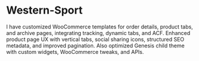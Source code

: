 # Western-Sport
I have customized WooCommerce templates for order details, product tabs, and archive pages, integrating tracking, dynamic tabs, and ACF. Enhanced product page UX with vertical tabs, social sharing icons, structured SEO metadata, and improved pagination. Also optimized Genesis child theme with custom widgets, WooCommerce tweaks, and APIs.
